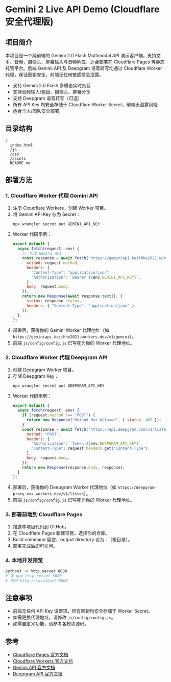 # Gemini 2 Live API Demo (Cloudflare 安全代理版)

## 项目简介

本项目是一个纯前端的 Gemini 2.0 Flash Multimodal API 演示客户端，支持文本、音频、摄像头、屏幕输入与音频响应，适合部署在 Cloudflare Pages 等静态托管平台。后端 Gemini API 及 Deepgram 语音转写均通过 Cloudflare Worker 代理，保证密钥安全，前端无任何敏感信息泄露。

- 支持 Gemini 2.0 Flash 多模态实时交互
- 支持音频输入/输出、摄像头、屏幕分享
- 支持 Deepgram 语音转写（可选）
- 所有 API Key 均安全存储于 Cloudflare Worker Secret，前端无泄露风险
- 适合个人/团队安全部署

## 目录结构

```
/
  index.html
  /js
  /css
  /assets
  README.md
```

## 部署方法

### 1. Cloudflare Worker 代理 Gemini API

1. 注册 Cloudflare Workers，创建 Worker 项目。
2. 将 Gemini API Key 存为 Secret：
   ```bash
   npx wrangler secret put GEMINI_API_KEY
   ```
3. Worker 代码示例：
   ```js
   export default {
     async fetch(request, env) {
       // 代理 Gemini API
       const response = await fetch("https://geminiapi.keithhe2021.workers.dev/v1/gemini", {
         method: request.method,
         headers: {
           "Content-Type": "application/json",
           "Authorization": `Bearer ${env.GEMINI_API_KEY}`,
         },
         body: request.body,
       });
       return new Response(await response.text(), {
         status: response.status,
         headers: { "Content-Type": "application/json" },
       });
     },
   };
   ```
4. 部署后，获得你的 Gemini Worker 代理地址（如 `https://geminiapi.keithhe2021.workers.dev/v1/gemini`）。
5. 前端 `js/config/config.js` 已写死为你的 Worker 代理地址。

### 2. Cloudflare Worker 代理 Deepgram API

1. 创建 Deepgram Worker 项目。
2. 存储 Deepgram Key：
   ```bash
   npx wrangler secret put DEEPGRAM_API_KEY
   ```
3. Worker 代码示例：
   ```js
   export default {
     async fetch(request, env) {
       if (request.method !== "POST") {
         return new Response("Method Not Allowed", { status: 405 });
       }
       const response = await fetch("https://api.deepgram.com/v1/listen", {
         method: "POST",
         headers: {
           "Authorization": `Token ${env.DEEPGRAM_API_KEY}`,
           "Content-Type": request.headers.get("Content-Type"),
         },
         body: request.body,
       });
       return new Response(response.body, response);
     }
   };
   ```
4. 部署后，获得你的 Deepgram Worker 代理地址（如 `https://deepgram-proxy.xxx.workers.dev/v1/listen`）。
5. 前端 `js/config/config.js` 已写死为你的 Worker 代理地址。

### 3. 部署前端到 Cloudflare Pages

1. 推送本项目代码到 GitHub。
2. 在 Cloudflare Pages 新建项目，选择你的仓库。
3. Build command 留空，output directory 设为 `.`（根目录）。
4. 部署完成后即可访问。

### 4. 本地开发预览

```bash
python3 -m http.server 8000
# 或 npx http-server 8000
# 访问 http://localhost:8000
```

## 注意事项
- 前端无任何 API Key 设置项，所有密钥均安全存储于 Worker Secret。
- 如需更换代理地址，请修改 `js/config/config.js`。
- 如需自定义功能，请参考各模块源码。

## 参考
- [Cloudflare Pages 官方文档](https://developers.cloudflare.com/pages/)
- [Cloudflare Workers 官方文档](https://developers.cloudflare.com/workers/)
- [Gemini API 官方文档](https://ai.google.dev/)
- [Deepgram API 官方文档](https://developers.deepgram.com/)
